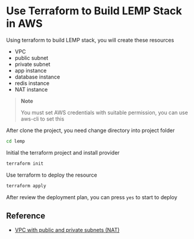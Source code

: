 # Use Terraform to Build LEMP Stack in AWS

Using terraform to build LEMP stack, you will create these resources

- VPC
- public subnet
- private subnet
- app instance
- database instance
- redis instance
- NAT instance

> **Note**
>
> You must set AWS credentials with suitable permission, you can use aws-cli to set this
>

After clone the project, you need change directory into project folder

```bash
cd lemp
```

Initial the terraform project and install provider

```bash
terraform init
```

Use terraform to deploy the resource

```bash
terraform apply
```

After review the deployment plan, you can press `yes` to start to deploy

## Reference

- [VPC with public and private subnets (NAT)](https://docs.aws.amazon.com/vpc/latest/userguide/VPC_Scenario2.html)